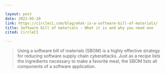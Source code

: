 ```yaml
---

layout: post
date: 2022-05-20
link: https://circleci.com/blog/what-is-a-software-bill-of-materials/
title: Software bill of materials - What it is and why you need one
cited: CircleCI

---
```


> Using a software bill of materials (SBOM) is a highly effective strategy for reducing software supply chain cyberattacks. Just as a recipe lists the ingredients necessary to make a favorite meal, the SBOM lists all components of a software application.
